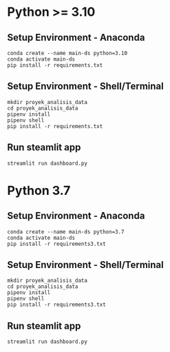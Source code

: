 # Python >= 3.10
## Setup Environment - Anaconda
```
conda create --name main-ds python=3.10
conda activate main-ds
pip install -r requirements.txt
```

## Setup Environment - Shell/Terminal
```
mkdir proyek_analisis_data
cd proyek_analisis_data
pipenv install
pipenv shell
pip install -r requirements.txt
```

## Run steamlit app
```
streamlit run dashboard.py
```

# Python 3.7
## Setup Environment - Anaconda
```
conda create --name main-ds python=3.7
conda activate main-ds
pip install -r requirements3.txt
```

## Setup Environment - Shell/Terminal
```
mkdir proyek_analisis_data
cd proyek_analisis_data
pipenv install
pipenv shell
pip install -r requirements3.txt
```

## Run steamlit app
```
streamlit run dashboard.py
```
